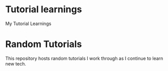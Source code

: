 # Tutorial learnings

My Tutorial Learnings

# Random Tutorials

This repository hosts random tutorials I work through as I continue to learn new tech.
